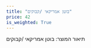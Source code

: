 ```yaml
---
title: "בוטן אמריקאי /קבוקים"
price: 42
is_weighted: True
---
```


תיאור המוצר: בוטן אמריקאי /קבוקים
